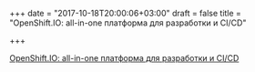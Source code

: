 +++
date = "2017-10-18T20:00:06+03:00"
draft = false
title = "OpenShift.IO: all-in-one платформа для разработки и CI/CD"

+++

<p><a href="https://habrahabr.ru/post/340446/">OpenShift.IO: all-in-one платформа для разработки и CI/CD</a></p>
